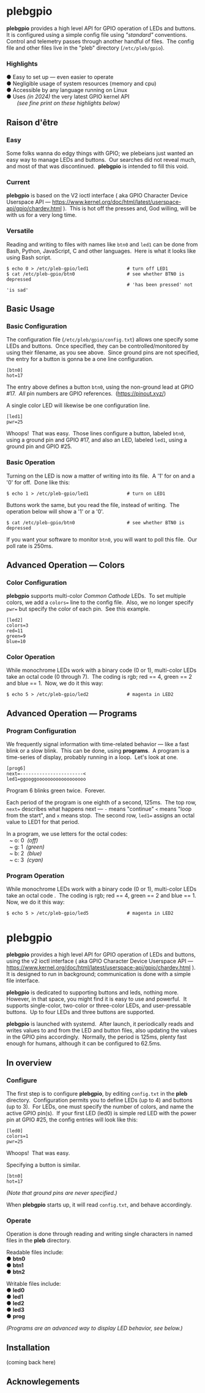 # plebgpio

**plebgpio** provides a high level API for GPIO operation of LEDs and buttons.&nbsp; 
It is configured using a simple config file using *"standard"* conventions.&nbsp; 
Control and telemetry passes through another handful of files.&nbsp; 
The config file and other files live in the "pleb" directory (`/etc/pleb/gpio`).&nbsp; 

### Highlights

&#9679; Easy to set up &mdash; even easier to operate&nbsp;  
&#9679; Negligible usage of system resources (memory and cpu)&nbsp;  
&#9679; Accessible by any language running on Linux&nbsp;  
&#9679; Uses *(in 2024)* the very latest GPIO kernel API&nbsp;  
&nbsp;&nbsp;&nbsp;&nbsp;&nbsp;&nbsp;&nbsp;*(see fine print on these highlights below)*&nbsp; 

## Raison d'être &nbsp; 

### Easy

Some folks wanna do edgy things with GPIO; we plebeians just wanted an easy way to manage LEDs and buttons.&nbsp; 
Our searches did not reveal much, and most of that was discontinued.&nbsp; 
**plebgpio** is intended to fill this void.&nbsp; 

### Current

**plebgpio** is based on the V2 ioctl interface ( aka GPIO Character Device Userspace API &mdash; https://www.kernel.org/doc/html/latest/userspace-api/gpio/chardev.html ).&nbsp; 
This is hot off the presses and, God willing, will be with us for a very long time.&nbsp; 

### Versatile

Reading and writing to files with names like `btn0` and `led1` can be done from Bash, Python, JavaScript, C and other languages.&nbsp; 
Here is what it looks like using Bash script.

	$ echo 0 > /etc/pleb-gpio/led1              # turn off LED1
	$ cat /etc/pleb-gpio/btn0                   # see whether BTN0 is depressed
	                                            # 'has been pressed' not 'is sad'

## Basic Usage

### Basic Configuration

The configuration file (`/etc/pleb/gpio/config.txt`) allows one specify some LEDs and buttons.&nbsp; 
Once specified, they can be controlled/monitored by using their filename, as you see above.&nbsp; 
Since ground pins are not specified, the entry for a button is gonna be a one line configuration.&nbsp; 

	[btn0]
	hot=17

The entry above defines a button `btn0`, using the non-ground lead at GPIO #17.&nbsp; 
*All* pin numbers are GPIO references.&nbsp; 
(https://pinout.xyz/)&nbsp; 

A single color LED will likewise be one configuration line.&nbsp; 

	[led1]
	pwr=25

Whoops!&nbsp; 
That was easy.&nbsp; 
Those lines configure a button, labeled `btn0`, using a ground pin and GPIO #17, and also an LED, labeled `led1`, using a ground pin and GPIO #25.&nbsp; 

### Basic Operation

Turning on the LED is now a matter of writing into its file.&nbsp; 
A '1' for on and a '0' for off.&nbsp; 
Done like this:&nbsp; 

	$ echo 1 > /etc/pleb-gpio/led1              # turn on LED1

Buttons work the same, but you read the file, instead of writing.&nbsp; 
The operation below will show a '1' or a '0'.&nbsp; 

	$ cat /etc/pleb-gpio/btn0                   # see whether BTN0 is depressed

If you want your software to monitor `btn0`, you will want to poll this file.&nbsp;
Our poll rate is 250ms.&nbsp; 

## Advanced Operation &mdash; Colors

### Color Configuration

**plebgpio** supports multi-color _Common Cathode_ LEDs.&nbsp; 
To set multiple colors, we add a `colors=` line to the config file.&nbsp;
Also, we no longer specify `pwr=` but specify the color of each pin.&nbsp; 
See this example.&nbsp; 

	[led2]
	colors=3
	red=11
	green=9
	blue=10

### Color Operation

While monochrome LEDs work with a binary code (0 or 1), multi-color LEDs take an octal code (0 through 7).&nbsp; 
The coding is rgb; red == 4, green == 2 and blue == 1.&nbsp;
Now, we do it this way:&nbsp; 

	$ echo 5 > /etc/pleb-gpio/led2              # magenta in LED2

## Advanced Operation &mdash; Programs

### Program Configuration

We frequently signal information with time-related behavior &mdash; like a fast blink or a slow blink.&nbsp; 
This can be done, using **programs**.&nbsp; 
A program is a time-series of display, probably running in a loop.&nbsp; 
Let's look at one.

	[prog6]
	next=-----------------------<
	led1=ggooggoooooooooooooooooo

Program 6 blinks green twice.&nbsp;
Forever.&nbsp; 

Each period of the program is one eighth of a second, 125ms.&nbsp; 
The top row, `next=` describes what happens next &mdash; `-` means "continue" `<` means "loop from the start", and `x` means stop.&nbsp; 
The second row, `led1=` assigns an octal value to LED1 for that period.&nbsp; 

In a program, we use letters for the octal codes:&nbsp;  
&nbsp;&nbsp;~&nbsp;o: 0&nbsp; _(off)_&nbsp;  
&nbsp;&nbsp;~&nbsp;g: 1&nbsp; _(green)_&nbsp;  
&nbsp;&nbsp;~&nbsp;b: 2&nbsp; _(blue)_&nbsp;  
&nbsp;&nbsp;~&nbsp;c: 3&nbsp; _(cyan)_&nbsp;  



### Program Operation

While monochrome LEDs work with a binary code (0 or 1), multi-color LEDs take an octal code .&nbsp; 
The coding is rgb; red == 4, green == 2 and blue == 1.&nbsp;
Now, we do it this way:&nbsp; 

	$ echo 5 > /etc/pleb-gpio/led5              # magenta in LED2






# plebgpio

**plebgpio** provides a high level API for GPIO operation of LEDs and buttons, using the v2 ioctl interface ( aka GPIO Character Device Userspace API &mdash; https://www.kernel.org/doc/html/latest/userspace-api/gpio/chardev.html ).&nbsp; 
It is designed to run in background; communication is done with a simple file interface.&nbsp; 

**plebgpio** is dedicated to supporting buttons and leds, nothing more.&nbsp; 
However, in that space, you might find it is easy to use and powerful.&nbsp; 
It supports single-color, two-color or three-color LEDs, and user-pressable buttons.&nbsp; 
Up to four LEDs and three buttons are supported.&nbsp; 



**plebgpio** is launched with systemd.&nbsp; 
After launch, it periodically reads and writes values to and from the LED and button files, also updating the values in the GPIO pins accordingly.&nbsp; 
Normally, the period is 125ms, plenty fast enough for humans, although it can be configured to 62.5ms.&nbsp; 


## In overview

### Configure

The first step is to configure **plebgpio**, by editing `config.txt` in the **pleb** directory.&nbsp; 
Configuration permits you to define LEDs (up to 4) and buttons (up to 3).&nbsp; 
For LEDs, one must specify the number of colors, and name the active GPIO pin(s).&nbsp; 
If your first LED (led0) is simple red LED with the power pin at GPIO #25, the config entries will look like this:&nbsp; 

	[led0]
	colors=1
	pwr=25

Whoops!&nbsp; 
That was easy.&nbsp; 

Specifying a button is similar.&nbsp; 

	[btn0]
	hot=17

_(Note that ground pins are never specified.)_&nbsp; 

When **plebgpio** starts up, it will read `config.txt`, and behave accordingly.&nbsp; 

### Operate

Operation is done through reading and writing single characters in named files in the **pleb** directory.&nbsp; 

Readable files include:&nbsp;  
&#9679; **btn0** &nbsp;  
&#9679; **btn1** &nbsp;  
&#9679; **btn2** &nbsp;  

Writable files include:&nbsp;  
&#9679; **led0** &nbsp;  
&#9679; **led1** &nbsp;  
&#9679; **led2** &nbsp;  
&#9679; **led3** &nbsp;  
&#9679; **prog** &nbsp;  

_(Programs are an advanced way to display LED behavior, see below.)_&nbsp; 

## Installation

(coming back here)


## Acknowlegements




